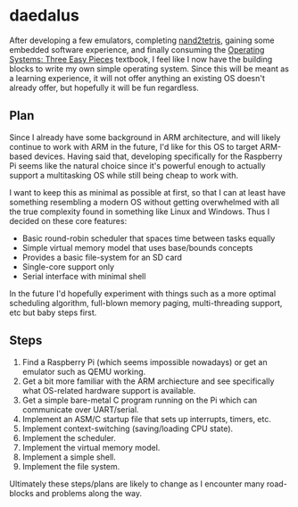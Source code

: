 # daedalus
After developing a few emulators, completing [nand2tetris](https://www.nand2tetris.org/), gaining some embedded software experience, and finally consuming the [Operating Systems: Three Easy Pieces](https://pages.cs.wisc.edu/~remzi/OSTEP/) textbook, I feel like I now have the building blocks to write my own simple operating system. Since this will be meant as a learning experience, it will not offer anything an existing OS doesn't already offer, but hopefully it will be fun regardless.

## Plan
Since I already have some background in ARM architecture, and will likely continue to work with ARM in the future, I'd like for this OS to target ARM-based devices. Having said that, developing specifically for the Raspberry Pi seems like the natural choice since it's powerful enough to actually support a multitasking OS while still being cheap to work with.

I want to keep this as minimal as possible at first, so that I can at least have something resembling a modern OS without getting overwhelmed with all the true complexity found in something like Linux and Windows. Thus I decided on these core features:

- Basic round-robin scheduler that spaces time between tasks equally  
- Simple virtual memory model that uses base/bounds concepts  
- Provides a basic file-system for an SD card  
- Single-core support only  
- Serial interface with minimal shell

In the future I'd hopefully experiment with things such as a more optimal scheduling algorithm, full-blown memory paging, multi-threading support, etc but baby steps first.

## Steps
1. Find a Raspberry Pi (which seems impossible nowadays) or get an emulator such as QEMU working.
2. Get a bit more familiar with the ARM archiecture and see specifically what OS-related hardware support is available.
3. Get a simple bare-metal C program running on the Pi which can communicate over UART/serial.
4. Implement an ASM/C startup file that sets up interrupts, timers, etc.
5. Implement context-switching (saving/loading CPU state).
6. Implement the scheduler.
7. Implement the virtual memory model.
8. Implement a simple shell.
9. Implement the file system.

Ultimately these steps/plans are likely to change as I encounter many road-blocks and problems along the way.
